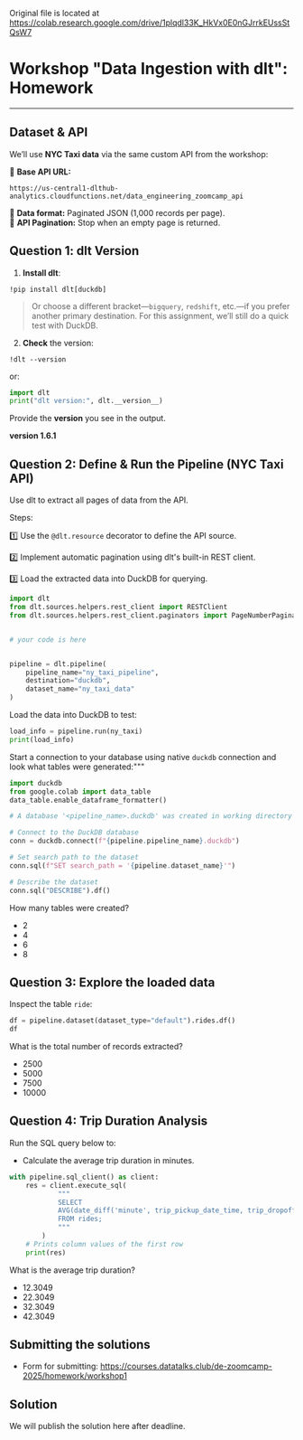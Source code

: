 Original file is located at
    https://colab.research.google.com/drive/1plqdl33K_HkVx0E0nGJrrkEUssStQsW7

# **Workshop "Data Ingestion with dlt": Homework**

---

## **Dataset & API**

We’ll use **NYC Taxi data** via the same custom API from the workshop:

🔹 **Base API URL:**  
```
https://us-central1-dlthub-analytics.cloudfunctions.net/data_engineering_zoomcamp_api
```
🔹 **Data format:** Paginated JSON (1,000 records per page).  
🔹 **API Pagination:** Stop when an empty page is returned.

## **Question 1: dlt Version**

1. **Install dlt**:

```
!pip install dlt[duckdb]
```

> Or choose a different bracket—`bigquery`, `redshift`, etc.—if you prefer another primary destination. For this assignment, we’ll still do a quick test with DuckDB.

2. **Check** the version:

```
!dlt --version
```

or:

```py
import dlt
print("dlt version:", dlt.__version__)
```

Provide the **version** you see in the output.

**version 1.6.1**

## **Question 2: Define & Run the Pipeline (NYC Taxi API)**

Use dlt to extract all pages of data from the API.

Steps:

1️⃣ Use the `@dlt.resource` decorator to define the API source.

2️⃣ Implement automatic pagination using dlt's built-in REST client.

3️⃣ Load the extracted data into DuckDB for querying.

```py
import dlt
from dlt.sources.helpers.rest_client import RESTClient
from dlt.sources.helpers.rest_client.paginators import PageNumberPaginator


# your code is here


pipeline = dlt.pipeline(
    pipeline_name="ny_taxi_pipeline",
    destination="duckdb",
    dataset_name="ny_taxi_data"
)
```

Load the data into DuckDB to test:
```py
load_info = pipeline.run(ny_taxi)
print(load_info)
```
Start a connection to your database using native `duckdb` connection and look what tables were generated:"""

```py
import duckdb
from google.colab import data_table
data_table.enable_dataframe_formatter()

# A database '<pipeline_name>.duckdb' was created in working directory so just connect to it

# Connect to the DuckDB database
conn = duckdb.connect(f"{pipeline.pipeline_name}.duckdb")

# Set search path to the dataset
conn.sql(f"SET search_path = '{pipeline.dataset_name}'")

# Describe the dataset
conn.sql("DESCRIBE").df()

```

How many tables were created?

* 2
* 4
* 6
* 8

## **Question 3: Explore the loaded data**

Inspect the table `ride`:

```py
df = pipeline.dataset(dataset_type="default").rides.df()
df
```

What is the total number of records extracted?

* 2500
* 5000
* 7500
* 10000

## **Question 4: Trip Duration Analysis**

Run the SQL query below to:

* Calculate the average trip duration in minutes.

```py
with pipeline.sql_client() as client:
    res = client.execute_sql(
            """
            SELECT
            AVG(date_diff('minute', trip_pickup_date_time, trip_dropoff_date_time))
            FROM rides;
            """
        )
    # Prints column values of the first row
    print(res)
```

What is the average trip duration?

* 12.3049
* 22.3049
* 32.3049
* 42.3049

## **Submitting the solutions**

* Form for submitting: https://courses.datatalks.club/de-zoomcamp-2025/homework/workshop1

## **Solution**

We will publish the solution here after deadline.
